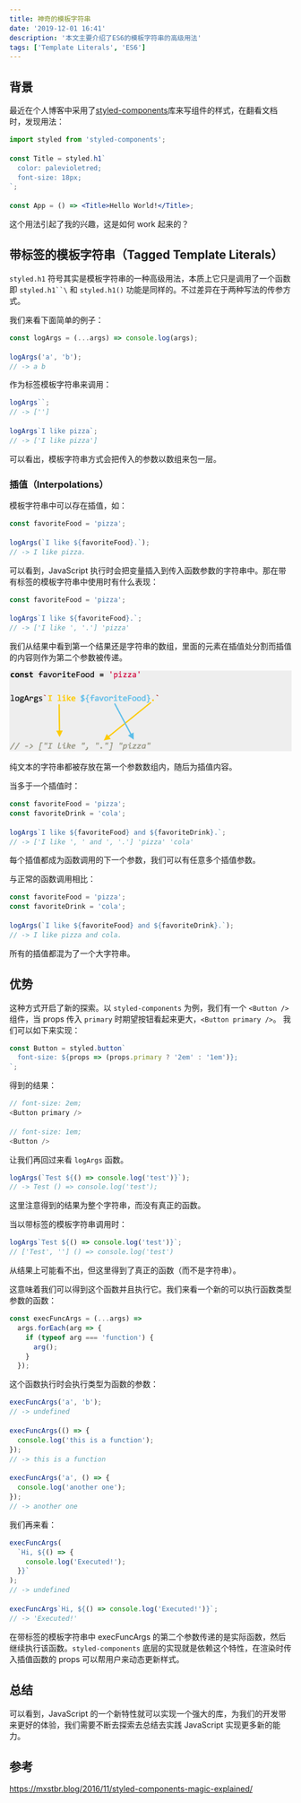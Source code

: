 ```yaml
---
title: 神奇的模板字符串
date: '2019-12-01 16:41'
description: '本文主要介绍了ES6的模板字符串的高级用法'
tags: ['Template Literals', 'ES6']
---
```


## 背景

最近在个人博客中采用了[styled-components](https://www.styled-components.com/)库来写组件的样式，在翻看文档时，发现用法：

```jsx
import styled from 'styled-components';

const Title = styled.h1`
  color: palevioletred;
  font-size: 18px;
`;

const App = () => <Title>Hello World!</Title>;
```

这个用法引起了我的兴趣，这是如何 work 起来的？

## 带标签的模板字符串（Tagged Template Literals）

`styled.h1` 符号其实是模板字符串的一种高级用法，本质上它只是调用了一个函数即 ` styled.h1``\ ` 和 `styled.h1()` 功能是同样的。不过差异在于两种写法的传参方式。

我们来看下面简单的例子：

```javascript
const logArgs = (...args) => console.log(args);

logArgs('a', 'b');
// -> a b
```

作为标签模板字符串来调用：

```javascript
logArgs``;
// -> ['']

logArgs`I like pizza`;
// -> ['I like pizza']
```

可以看出，模板字符串方式会把传入的参数以数组来包一层。

### 插值（Interpolations）

模板字符串中可以存在插值，如：

```javascript
const favoriteFood = 'pizza';

logArgs(`I like ${favoriteFood}.`);
// -> I like pizza.
```

可以看到，JavaScript 执行时会把变量插入到传入函数参数的字符串中。那在带有标签的模板字符串中使用时有什么表现：

```javascript
const favoriteFood = 'pizza';

logArgs`I like ${favoriteFood}.`;
// -> ['I like ', '.'] 'pizza'
```

我们从结果中看到第一个结果还是字符串的数组，里面的元素在插值处分割而插值的内容则作为第二个参数被传递。

![logargs explanation](./logargs-explanation.png)

纯文本的字符串都被存放在第一个参数数组内，随后为插值内容。

当多于一个插值时：

```javascript
const favoriteFood = 'pizza';
const favoriteDrink = 'cola';

logArgs`I like ${favoriteFood} and ${favoriteDrink}.`;
// -> ['I like ', ' and ', '.'] 'pizza' 'cola'
```

每个插值都成为函数调用的下一个参数，我们可以有任意多个插值参数。

与正常的函数调用相比：

```javascript
const favoriteFood = 'pizza';
const favoriteDrink = 'cola';

logArgs(`I like ${favoriteFood} and ${favoriteDrink}.`);
// -> I like pizza and cola.
```

所有的插值都混为了一个大字符串。

## 优势

这种方式开启了新的探索。以 `styled-components` 为例，我们有一个 `<Button />` 组件，当 props 传入 `primary` 时期望按钮看起来更大，`<Button primary />`。
我们可以如下来实现：

```javascript
const Button = styled.button`
  font-size: ${props => (props.primary ? '2em' : '1em')};
`;
```

得到的结果：

```javascript
// font-size: 2em;
<Button primary />

// font-size: 1em;
<Button />
```

让我们再回过来看 `logArgs` 函数。

```javascript
logArgs(`Test ${() => console.log('test')}`);
// -> Test () => console.log('test');
```

这里注意得到的结果为整个字符串，而没有真正的函数。

当以带标签的模板字符串调用时：

```javascript
logArgs`Test ${() => console.log('test')}`;
// ['Test', ''] () => console.log('test')
```

从结果上可能看不出，但这里得到了真正的函数（而不是字符串）。

这意味着我们可以得到这个函数并且执行它。我们来看一个新的可以执行函数类型参数的函数：

```javascript
const execFuncArgs = (...args) =>
  args.forEach(arg => {
    if (typeof arg === 'function') {
      arg();
    }
  });
```

这个函数执行时会执行类型为函数的参数：

```javascript
execFuncArgs('a', 'b');
// -> undefined

execFuncArgs(() => {
  console.log('this is a function');
});
// -> this is a function

execFuncArgs('a', () => {
  console.log('another one');
});
// -> another one
```

我们再来看：

```javascript
execFuncArgs(
  `Hi, ${() => {
    console.log('Executed!');
  }}`
);
// -> undefined

execFuncArgs`Hi, ${() => console.log('Executed!')}`;
// -> 'Executed!'
```

在带标签的模板字符串中 execFuncArgs 的第二个参数传递的是实际函数，然后继续执行该函数。`styled-components` 底层的实现就是依赖这个特性，在渲染时传入插值函数的 props 可以帮用户来动态更新样式。

## 总结

可以看到，JavaScript 的一个新特性就可以实现一个强大的库，为我们的开发带来更好的体验，我们需要不断去探索去总结去实践 JavaScript 实现更多新的能力。

## 参考

<https://mxstbr.blog/2016/11/styled-components-magic-explained/>
